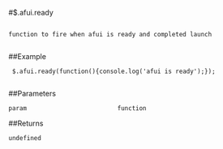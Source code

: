 #$.afui.ready

```

function to fire when afui is ready and completed launch
 
```

##Example

```
 $.afui.ready(function(){console.log('afui is ready');});
 
```


##Parameters

```
param                         function

```

##Returns

```
undefined
```

